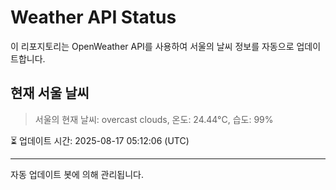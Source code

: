 
# Weather API Status

이 리포지토리는 OpenWeather API를 사용하여 서울의 날씨 정보를 자동으로 업데이트합니다.

## 현재 서울 날씨
> 서울의 현재 날씨: overcast clouds, 온도: 24.44°C, 습도: 99%

⏳ 업데이트 시간: 2025-08-17 05:12:06 (UTC)

---
자동 업데이트 봇에 의해 관리됩니다.
